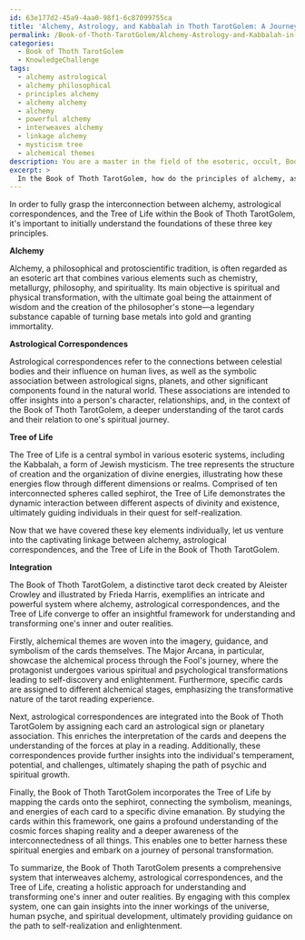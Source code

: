```yaml
---
id: 63e177d2-45a9-4aa0-98f1-6c87099755ca
title: 'Alchemy, Astrology, and Kabbalah in Thoth TarotGolem: A Journey of Transformation'
permalink: /Book-of-Thoth-TarotGolem/Alchemy-Astrology-and-Kabbalah-in-Thoth-TarotGolem-A-Journey-of-Transformation/
categories:
  - Book of Thoth TarotGolem
  - KnowledgeChallenge
tags:
  - alchemy astrological
  - alchemy philosophical
  - principles alchemy
  - alchemy alchemy
  - alchemy
  - powerful alchemy
  - interweaves alchemy
  - linkage alchemy
  - mysticism tree
  - alchemical themes
description: You are a master in the field of the esoteric, occult, Book of Thoth TarotGolem and Education. You are a writer of tests, challenges, textbooks and deep knowledge on Book of Thoth TarotGolem for initiates and students to gain deep insights and understanding from. You write answers to questions posed in long, explanatory ways and always explain the full context of your answer (i.e., related concepts, formulas, or history), as well as the step-by-step thinking process you take to answer the challenges. Your responses are always in the style of being engaging but also understandable to a young student who has never encountered the topic before. Summarize the key themes, ideas, and conclusions at the end.
excerpt: > 
  In the Book of Thoth TarotGolem, how do the principles of alchemy, astrological correspondences, and the Tree of Life interconnect to create a comprehensive system of understanding and transforming one's inner and outer realities?
---
```

In order to fully grasp the interconnection between alchemy, astrological correspondences, and the Tree of Life within the Book of Thoth TarotGolem, it's important to initially understand the foundations of these three key principles. 

**Alchemy**

Alchemy, a philosophical and protoscientific tradition, is often regarded as an esoteric art that combines various elements such as chemistry, metallurgy, philosophy, and spirituality. Its main objective is spiritual and physical transformation, with the ultimate goal being the attainment of wisdom and the creation of the philosopher's stone—a legendary substance capable of turning base metals into gold and granting immortality.

**Astrological Correspondences**

Astrological correspondences refer to the connections between celestial bodies and their influence on human lives, as well as the symbolic association between astrological signs, planets, and other significant components found in the natural world. These associations are intended to offer insights into a person's character, relationships, and, in the context of the Book of Thoth TarotGolem, a deeper understanding of the tarot cards and their relation to one's spiritual journey.

**Tree of Life**

The Tree of Life is a central symbol in various esoteric systems, including the Kabbalah, a form of Jewish mysticism. The tree represents the structure of creation and the organization of divine energies, illustrating how these energies flow through different dimensions or realms. Comprised of ten interconnected spheres called sephirot, the Tree of Life demonstrates the dynamic interaction between different aspects of divinity and existence, ultimately guiding individuals in their quest for self-realization.

Now that we have covered these key elements individually, let us venture into the captivating linkage between alchemy, astrological correspondences, and the Tree of Life in the Book of Thoth TarotGolem.

**Integration**

The Book of Thoth TarotGolem, a distinctive tarot deck created by Aleister Crowley and illustrated by Frieda Harris, exemplifies an intricate and powerful system where alchemy, astrological correspondences, and the Tree of Life converge to offer an insightful framework for understanding and transforming one's inner and outer realities.

Firstly, alchemical themes are woven into the imagery, guidance, and symbolism of the cards themselves. The Major Arcana, in particular, showcase the alchemical process through the Fool's journey, where the protagonist undergoes various spiritual and psychological transformations leading to self-discovery and enlightenment. Furthermore, specific cards are assigned to different alchemical stages, emphasizing the transformative nature of the tarot reading experience.

Next, astrological correspondences are integrated into the Book of Thoth TarotGolem by assigning each card an astrological sign or planetary association. This enriches the interpretation of the cards and deepens the understanding of the forces at play in a reading. Additionally, these correspondences provide further insights into the individual's temperament, potential, and challenges, ultimately shaping the path of psychic and spiritual growth.

Finally, the Book of Thoth TarotGolem incorporates the Tree of Life by mapping the cards onto the sephirot, connecting the symbolism, meanings, and energies of each card to a specific divine emanation. By studying the cards within this framework, one gains a profound understanding of the cosmic forces shaping reality and a deeper awareness of the interconnectedness of all things. This enables one to better harness these spiritual energies and embark on a journey of personal transformation.

To summarize, the Book of Thoth TarotGolem presents a comprehensive system that interweaves alchemy, astrological correspondences, and the Tree of Life, creating a holistic approach for understanding and transforming one's inner and outer realities. By engaging with this complex system, one can gain insights into the inner workings of the universe, human psyche, and spiritual development, ultimately providing guidance on the path to self-realization and enlightenment.
